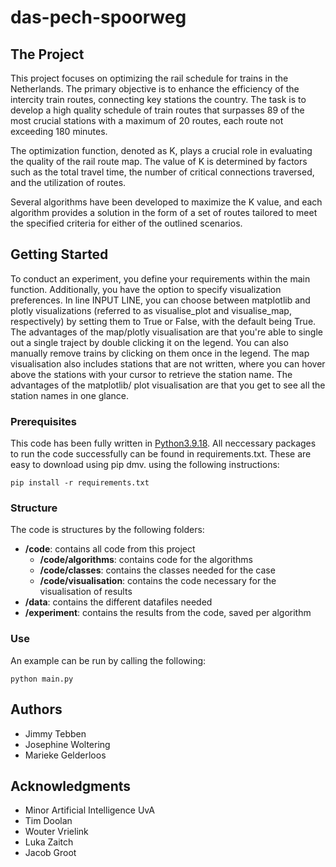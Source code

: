 # das-pech-spoorweg

## The Project

This project focuses on optimizing the rail schedule for trains in the Netherlands. The primary objective is to enhance the efficiency of the intercity train routes, connecting key stations the country. The task is to develop a high quality schedule of train routes that surpasses 89 of the most crucial stations with a maximum of 20 routes, each route not exceeding 180 minutes. 

The optimization function, denoted as K, plays a crucial role in evaluating the quality of the rail route map. The value of K is determined by factors such as the total travel time, the number of critical connections traversed, and the utilization of routes. 

Several algorithms have been developed to maximize the K value, and each algorithm provides a solution in the form of a set of routes tailored to meet the specified criteria for either of the outlined scenarios. 


## Getting Started

To conduct an experiment, you define your requirements within the main function. Additionally, you have the option to specify visualization preferences. In line INPUT LINE, you can choose between matplotlib and plotly visualizations (referred to as visualise_plot and visualise_map, respectively) by setting them to True or False, with the default being True. The advantages of the map/plotly visualisation are that you're able to single out a single traject by double clicking it on the legend. You can also manually remove trains by clicking on them once in the legend. The map visualisation also includes stations that are not written, where you can hover above the stations with your cursor to retrieve the station name. The advantages of the matplotlib/ plot visualisation are that you get to see all the station names in one glance.

### Prerequisites

This code has been fully written in [Python3.9.18](https://www.python.org/downloads/). All neccessary packages to run the code successfully can be found in requirements.txt. These are easy to download using pip dmv. using the following instructions:

```
pip install -r requirements.txt
```

### Structure

The code is structures by the following folders:

- **/code**: contains all code from this project
  - **/code/algorithms**: contains code for the algorithms
  - **/code/classes**: contains the classes needed for the case
  - **/code/visualisation**: contains the code necessary for the visualisation of results
- **/data**: contains the different datafiles needed
- **/experiment**: contains the results from the code, saved per algorithm


### Use

An example can be run by calling the following:

```
python main.py
```

## Authors

* Jimmy Tebben
* Josephine Woltering
* Marieke Gelderloos

## Acknowledgments 

* Minor Artificial Intelligence UvA
* Tim Doolan 
* Wouter Vrielink
* Luka Zaitch
* Jacob Groot